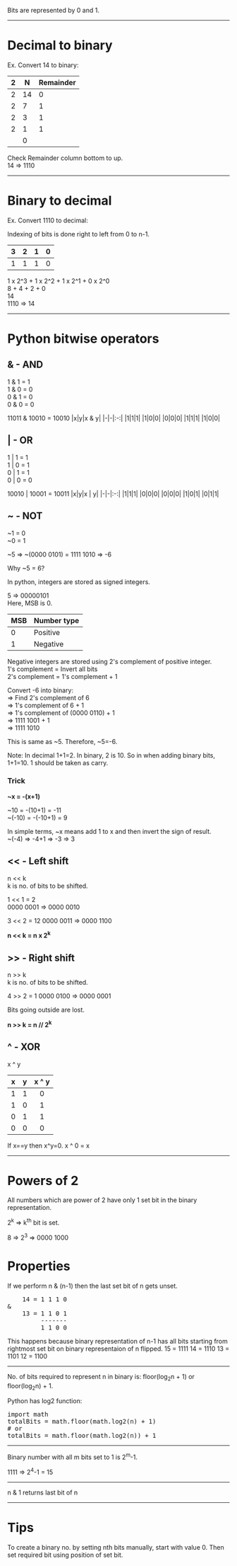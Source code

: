 Bits are represented by 0 and 1.

---

# Decimal to binary

Ex. Convert 14 to binary:

| 2   | N   | Remainder |
| --- | --- | --------- |
| 2   | 14  | 0         |
| 2   | 7   | 1         |
| 2   | 3   | 1         |
| 2   | 1   | 1         |
|     | 0   |           |

Check Remainder column bottom to up.  
14 => 1110

---

# Binary to decimal

Ex. Convert 1110 to decimal:

Indexing of bits is done right to left from 0 to n-1.

| 3   | 2   | 1   | 0   |
| --- | --- | --- | --- |
| 1   | 1   | 1   | 0   |

1 x 2^3 + 1 x 2^2 + 1 x 2^1 + 0 x 2^0  
8 + 4 + 2 + 0  
14  
1110 => 14

---

# Python bitwise operators

## & - AND

1 & 1 = 1  
1 & 0 = 0  
0 & 1 = 0  
0 & 0 = 0

11011 & 10010 = 10010
|x|y|x & y|
|-|-|:-:|
|1|1|1|
|1|0|0|
|0|0|0|
|1|1|1|
|1|0|0|

## | - OR

1 | 1 = 1  
1 | 0 = 1  
0 | 1 = 1  
0 | 0 = 0

10010 | 10001 = 10011
|x|y|x \| y|
|-|-|:-:|
|1|1|1|
|0|0|0|
|0|0|0|
|1|0|1|
|0|1|1|

## ~ - NOT

~1 = 0  
~0 = 1

~5 => ~(0000 0101) = 1111 1010 => -6

Why ~5 = 6?

In python, integers are stored as signed integers.

5 => 00000101  
Here, MSB is 0.

| MSB | Number type |
| --- | ----------- |
| 0   | Positive    |
| 1   | Negative    |

Negative integers are stored using 2's complement of positive integer.  
1's complement = Invert all bits  
2's complement = 1's complement + 1

Convert -6 into binary:  
=> Find 2's complement of 6  
=> 1's complement of 6 + 1  
=> 1's complement of (0000 0110) + 1  
=> 1111 1001 + 1  
=> 1111 1010

This is same as ~5. Therefore, ~5=-6.

Note: In decimal 1+1=2. In binary, 2 is 10. So in when adding binary bits, 1+1=10. 1 should be taken as carry.

### Trick

**~x = -(x+1)**

~10 = -(10+1) = -11  
~(-10) = -(-10+1) = 9

In simple terms, ~x means add 1 to x and then invert the sign of result.  
~(-4) => -4+1 => -3 => 3

## << - Left shift

n << k  
k is no. of bits to be shifted.

1 << 1 = 2  
0000 0001 => 0000 0010

3 << 2 = 12
0000 0011 => 0000 1100

**n << k = n x 2<sup>k</sup>**

## >> - Right shift

n >> k  
k is no. of bits to be shifted.

4 >> 2 = 1
0000 0100 => 0000 0001

Bits going outside are lost.

**n >> k = n // 2<sup>k</sup>**

## ^ - XOR

x ^ y

| x   | y   | x ^ y |
| --- | --- | :---: |
| 1   | 1   |   0   |
| 1   | 0   |   1   |
| 0   | 1   |   1   |
| 0   | 0   |   0   |

If x==y then x^y=0.
x ^ 0 = x

---

# Powers of 2

All numbers which are power of 2 have only 1 set bit in the binary representation.

2<sup>k</sup> => k<sup>th</sup> bit is set.

8 => 2<sup>3</sup> => 0000 1000

# Properties

If we perform n & (n-1) then the last set bit of n gets unset.

<pre>
    14 = 1 1 1 0  
&
    13 = 1 1 0 1
         -------
         1 1 0 0
</pre>

This happens because binary representation of n-1 has all bits starting from rightmost set bit on binary representaion of n flipped.
15 = 1111
14 = 1110
13 = 1101
12 = 1100

---

No. of bits required to represent n in binary is: floor(log<sub>2</sub>n + 1) or floor(log<sub>2</sub>n) + 1.

Python has log2 function:

<pre>
import math
totalBits = math.floor(math.log2(n) + 1)
# or
totalBits = math.floor(math.log2(n)) + 1
</pre>

---

Binary number with all m bits set to 1 is 2<sup>m</sup>-1.

1111 => 2<sup>4</sup>-1 = 15

---

n & 1 returns last bit of n

---

# Tips

To create a binary no. by setting nth bits manually, start with value 0. Then set required bit using position of set bit.
